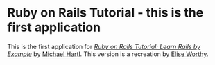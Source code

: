 # Ruby on Rails Tutorial - this is the first application

This is the first application for [*Ruby on Rails Tutorial: Learn Rails by Example*](http://railstutorial.org/) by [Michael Hartl](http://michaelhartl.com/). This version is a recreation by [Elise Worthy](http://blog.mewie.com/).